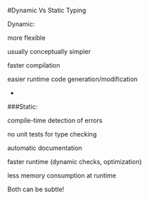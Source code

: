 #Dynamic Vs Static Typing

Dynamic:

more flexible

usually conceptually simpler

faster compilation

easier runtime code generation/modification

-

###Static:

compile-time detection of errors

no unit tests for type checking

automatic documentation

faster runtime (dynamic checks, optimization)

less memory consumption at runtime

Both can be subtle!
